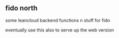 ## fido north

some leancloud backend functions n stuff for fido

eventually use this also to serve up the web version
